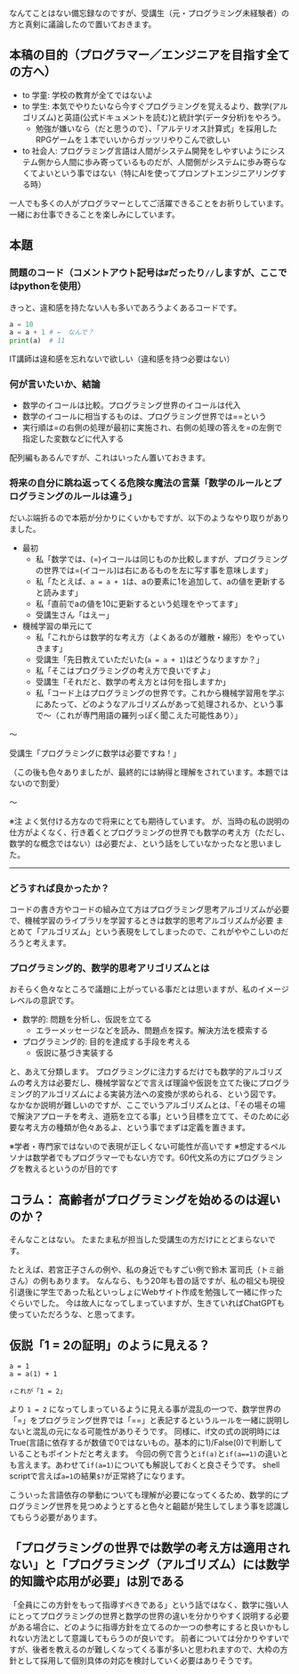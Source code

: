 
なんてことはない備忘録なのですが、受講生（元・プログラミング未経験者）の方と真剣に議論したので置いておきます。

## 本稿の目的（プログラマー／エンジニアを目指す全ての方へ）
- to 学童: 学校の教育が全てではないよ
- to 学生: 本気でやりたいなら今すぐプログラミングを覚えるより、数学(アルゴリズム)と英語(公式ドキュメントを読む)と統計学(データ分析)をやろう。
  - 勉強が嫌いなら（だと思うので）、「アルテリオス計算式」を採用したRPGゲームを１本でいいからガッツリやりこんで欲しい
- to 社会人: プログラミング言語は人間がシステム開発をしやすいようにシステム側から人間に歩み寄っているものだが、人間側がシステムに歩み寄らなくてよいという事ではない（特にAIを使ってプロンプトエンジニアリングする時）

一人でも多くの人がプログラマーとしてご活躍できることをお祈りしています。
一緒にお仕事できることを楽しみにしています。

## 本題
### 問題のコード（コメントアウト記号は`#`だったり`//`しますが、ここではpythonを使用）
きっと、違和感を持たない人も多いであろうよくあるコードです。

``` python
a = 10
a = a + 1 # ←　なんで？
print(a)  # 11
```

IT講師は違和感を忘れないで欲しい（違和感を持つ必要はない）

### 何が言いたいか、結論
- 数学のイコールは比較。プログラミング世界のイコールは代入
- 数学のイコールに相当するものは、プログラミング世界では==という
- 実行順は=の右側の処理が最初に実施され、右側の処理の答えを=の左側で指定した変数などに代入する

配列編もあるんですが、これはいったん置いておきます。

### 将来の自分に跳ね返ってくる危険な魔法の言葉「数学のルールとプログラミングのルールは違う」
だいぶ端折るので本筋が分かりにくいかもですが、以下のようなやり取りがありました。

- 最初
  - 私「数学では、(=)イコールは同じものか比較しますが、プログラミングの世界では=(イコール)は右にあるものを左に写す事を意味します」
  - 私「たとえば、`a = a + 1`は、aの要素に1を追加して、aの値を更新すると読みます」
  - 私「直前でaの値を10に更新するという処理をやってます」
  - 受講生さん「はえー」
- 機械学習の単元にて
  - 私「これからは数学的な考え方（よくあるのが離散・線形）をやっていきます」
  - 受講生「先日教えていただいた(`a = a + 1`)はどうなりますか？」
  - 私「そこはプログラミングの考え方で良いですよ」
  - 受講生「それだと、数学の考え方とは何を指しますか」
  - 私「コード上はプログラミングの世界です。これから機械学習用を学ぶにあたって、どのようなアルゴリズムがあって処理されるか、という事で〜（これが専門用語の羅列っぽく聞こえた可能性あり）」

〜

受講生「プログラミングに数学は必要ですね！」

（この後も色々ありましたが、最終的には納得と理解をされています。本題ではないので割愛）

〜

※注
よく気付ける方なので将来にとても期待しています。
が、当時の私の説明の仕方がよくなく、行き着くとプログラミングの世界でも数学の考え方（ただし、数学的な概念ではない）は必要だよ、という話をしていなかったなと思いました。

---

### どうすれば良かったか？
コードの書き方やコードの組み立て方はプログラミング思考アルゴリズムが必要で、機械学習のライブラリを学習するときは数学的思考アルゴリズムが必要
まとめて「アルゴリズム」という表現をしてしまったので、これがややこしいのだろうと考えます。

### プログラミング的、数学的思考アリゴリズムとは
おそらく色々なところで議題に上がっている事だとは思いますが、私のイメージレベルの意訳です。

- 数学的: 問題を分析し、仮説を立てる
  - エラーメッセージなどを読み、問題点を探す。解決方法を模索する
- プログラミング的: 目的を達成する手段を考える
  - 仮説に基づき実装する

と、あえて分類します。
プログラミングに注力するだけでも数学的アルゴリズムの考え方は必要だし、機械学習などで言えば理論や仮説を立てた後にプログラミング的アルゴリズムによる実装方法への変換が求められる、という図です。
なかなか説明が難しいのですが、ここでいうアルゴリズムとは、「その場その場で解決アプローチを考え、道筋を立てる事」という目標を立てて、そのために必要な考え方の種類が色々あるよ、という事でまずは定義を置きます。

※学者・専門家ではないので表現が正しくない可能性が高いです
※想定するペルソナは数学者でもプログラマーでもない方です。60代文系の方にプログラミングを教えるというのが目的です

## コラム： 高齢者がプログラミングを始めるのは遅いのか？
そんなことはない。
たまたま私が担当した受講生の方だけにとどまらないです。

たとえば、若宮正子さんの例や、私の身近でもすごい例で鈴木 富司氏（トミ爺さん）の例もあります。
なんなら、もう20年も昔の話ですが、私の祖父も現役引退後に学生であった私といっしょにWebサイト作成を勉強して一緒に作ったぐらいでした。
今は故人になってしまっていますが、生きていればChatGPTも使っていただろうな、と思ってます。

## 仮説「1 = 2の証明」のように見える？
```
a = 1
a = a(1) + 1

↑これが「1 = 2」
```

より `1 = 2` になってしまっているように見える事が混乱の一つで、数学世界の「=」をプログラミング世界では「==」と表記するというルールを一緒に説明しないと混乱の元になる可能性がありそうです。
同様に、if文の式の説明時にはTrue(言語に依存するが数値で0ではないもの。基本的に1)/False(0)で判断していることもポイントだと考えます。
今回の例で言うと`if(a)`と`if(a==1)`の違いとも言えます。あわせて`if(a=1)`についても解説しておくと良さそうです。
shell scriptで言えば`a=1`の結果`$?`が正常終了になります。

こういった言語依存の挙動についても理解が必要になってくるため、数学的にプログラミング世界を見つめようとすると色々と齟齬が発生してしまう事を認識してもらう必要があります。

## 「プログラミングの世界では数学の考え方は適用されない」と「プログラミング（アルゴリズム）には数学的知識や応用が必要」は別である
「全員にこの方針をもって指導すべきである」という話ではなく、数学に強い人にとってプログラミングの世界と数学の世界の違いを分かりやすく説明する必要がある場合に、どのように指導方針を立てるのか一つの参考にすると良いかもしれない方法として意識してもらうのが良いです。
前者については分かりやすいですが、後者を教えるのが難しくなってくる事が多いと思われますので、大枠の方針として採用して個別具体の対応を検討していく必要はありそうです。
